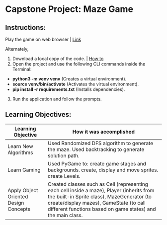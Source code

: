 # Capstone Project: Maze Game


## Instructions:

Play the game on web browser | [Link](https://takhat014-gmail-com.trinket.io/sites/mazegame)

Alternately,

1. Download a local copy of the code. | [How to](https://docs.github.com/en/repositories/creating-and-managing-repositories/cloning-a-repository)
2. Open the project and use the following CLI commands inside the Terminal:
* **python3 -m venv venv** (Creates a virtual environment).
* **source venv/bin/activate** (Activates the virtual environment).
* **pip install -r requirements.txt** (Installs dependencies).
3. Run the application and follow the prompts.

## Learning Objectives:

|Learning Objective|How it was accomplished|
|------------------|-----------------------|
|Learn New Algorithms| Used Randomized DFS algorithm to generate the maze. Used backtracking to generate solution path.|
|Learn Gaming|Used PyGame to: create game stages and backgrounds. create, display and move sprites. create Levels.|
|Apply Object Oriented Design Concepts|Created classes such as Cell (representing each cell inside a maze), Player (inherits from the built-in Sprite class), MazeGenerator (to create/display mazes), GameState (to call different functions based on game states) and the main class.|



